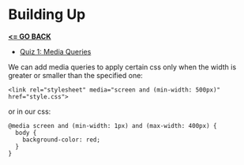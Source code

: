 # Building Up

[__<= GO BACK__](../README.md)

- [Quiz 1: Media Queries](breakpoints.html)

We can add media queries to apply certain css only when the width is greater or smaller than the specified one:

```
<link rel="stylesheet" media="screen and (min-width: 500px)" href="style.css">
```

or in our css:

```
@media screen and (min-width: 1px) and (max-width: 400px) {
  body {
    background-color: red;
  }
}
```
